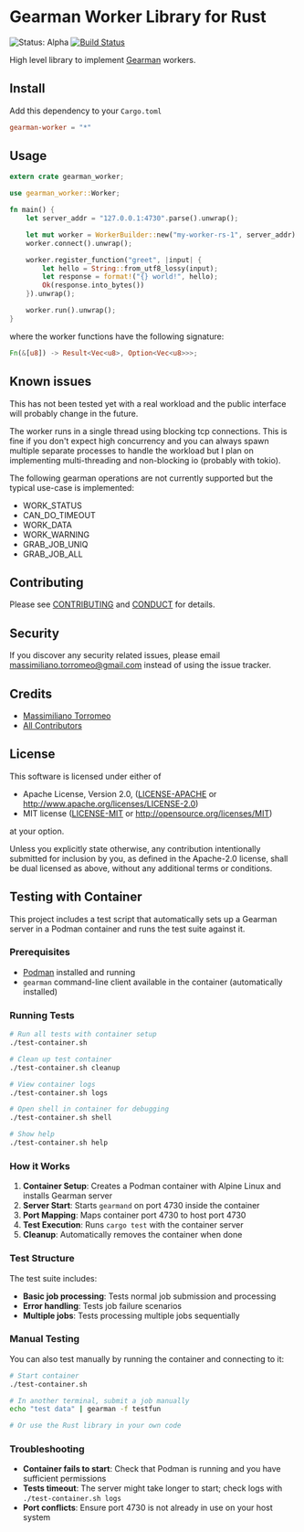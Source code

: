 # Gearman Worker Library for Rust

![Status: Alpha](https://img.shields.io/badge/status-alpha-red.svg?longCache=true "Status: Alpha")
[![Build Status](https://travis-ci.com/mtorromeo/gearman-worker-rs.svg?branch=master)](https://travis-ci.com/mtorromeo/gearman-worker-rs)

High level library to implement [Gearman] workers.

## Install

Add this dependency to your `Cargo.toml`

```toml
gearman-worker = "*"
```

## Usage

```rust
extern crate gearman_worker;

use gearman_worker::Worker;

fn main() {
    let server_addr = "127.0.0.1:4730".parse().unwrap();

    let mut worker = WorkerBuilder::new("my-worker-rs-1", server_addr).build();
    worker.connect().unwrap();

    worker.register_function("greet", |input| {
        let hello = String::from_utf8_lossy(input);
        let response = format!("{} world!", hello);
        Ok(response.into_bytes())
    }).unwrap();

    worker.run().unwrap();
}
```

where the worker functions have the following signature:
```rust
Fn(&[u8]) -> Result<Vec<u8>, Option<Vec<u8>>>;
```

## Known issues

This has not been tested yet with a real workload and the public interface will probably change in the future.

The worker runs in a single thread using blocking tcp connections. This is fine if you don't expect high concurrency and you can always spawn multiple separate processes to handle the workload but I plan on implementing multi-threading and non-blocking io (probably with tokio).

The following gearman operations are not currently supported but the typical use-case is implemented:

- WORK_STATUS
- CAN_DO_TIMEOUT
- WORK_DATA
- WORK_WARNING
- GRAB_JOB_UNIQ
- GRAB_JOB_ALL


## Contributing

Please see [CONTRIBUTING](CONTRIBUTING.md) and [CONDUCT](CONDUCT.md) for details.

## Security

If you discover any security related issues, please email massimiliano.torromeo@gmail.com instead of using the issue tracker.

## Credits

- [Massimiliano Torromeo][link-author]
- [All Contributors][link-contributors]

## License

This software is licensed under either of

 * Apache License, Version 2.0, ([LICENSE-APACHE](LICENSE-APACHE) or
   http://www.apache.org/licenses/LICENSE-2.0)
 * MIT license ([LICENSE-MIT](LICENSE-MIT) or
   http://opensource.org/licenses/MIT)

at your option.

Unless you explicitly state otherwise, any contribution intentionally submitted
for inclusion by you, as defined in the Apache-2.0 license, shall be
dual licensed as above, without any additional terms or conditions.

[Gearman]: http://gearman.org/
[link-author]: https://github.com/mtorromeo
[link-contributors]: https://github.com/mtorromeo/gearman-worker-rs/graphs/contributors

## Testing with Container

This project includes a test script that automatically sets up a Gearman server in a Podman container and runs the test suite against it.

### Prerequisites

- [Podman](https://podman.io/getting-started/installation) installed and running
- `gearman` command-line client available in the container (automatically installed)

### Running Tests

```bash
# Run all tests with container setup
./test-container.sh

# Clean up test container
./test-container.sh cleanup

# View container logs
./test-container.sh logs

# Open shell in container for debugging
./test-container.sh shell

# Show help
./test-container.sh help
```

### How it Works

1. **Container Setup**: Creates a Podman container with Alpine Linux and installs Gearman server
2. **Server Start**: Starts `gearmand` on port 4730 inside the container
3. **Port Mapping**: Maps container port 4730 to host port 4730
4. **Test Execution**: Runs `cargo test` with the container server
5. **Cleanup**: Automatically removes the container when done

### Test Structure

The test suite includes:
- **Basic job processing**: Tests normal job submission and processing
- **Error handling**: Tests job failure scenarios
- **Multiple jobs**: Tests processing multiple jobs sequentially

### Manual Testing

You can also test manually by running the container and connecting to it:

```bash
# Start container
./test-container.sh

# In another terminal, submit a job manually
echo "test data" | gearman -f testfun

# Or use the Rust library in your own code
```

### Troubleshooting

- **Container fails to start**: Check that Podman is running and you have sufficient permissions
- **Tests timeout**: The server might take longer to start; check logs with `./test-container.sh logs`
- **Port conflicts**: Ensure port 4730 is not already in use on your host system
